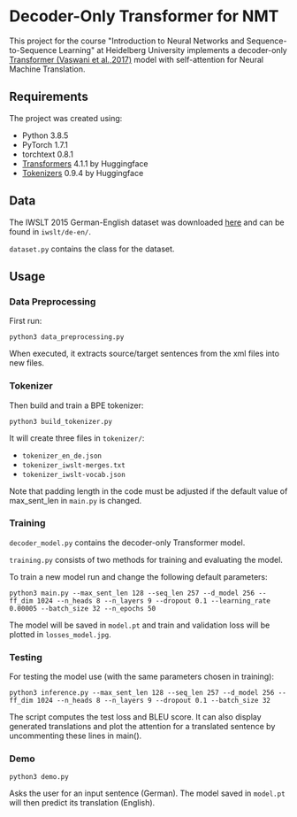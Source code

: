 # Decoder-Only Transformer for NMT
This project for the course "Introduction to Neural Networks and Sequence-to-Sequence Learning" at Heidelberg University implements a decoder-only [Transformer (Vaswani et al.,2017)](https://arxiv.org/pdf/1706.03762.pdf) model with self-attention for Neural Machine Translation.

## Requirements
The project was created using:
* Python 3.8.5
* PyTorch 1.7.1
* torchtext 0.8.1
* [Transformers](https://github.com/huggingface/transformers) 4.1.1 by Huggingface
* [Tokenizers](https://github.com/huggingface/tokenizers) 0.9.4 by Huggingface

## Data
The IWSLT 2015 German-English dataset was downloaded [here](https://wit3.fbk.eu/2015-01) and can be found in `iwslt/de-en/`.

`dataset.py` contains the class for the dataset.

## Usage

### Data Preprocessing
First run:
```
python3 data_preprocessing.py
```
When executed, it extracts source/target sentences from the xml files into new files.

### Tokenizer
Then build and train a BPE tokenizer:
```
python3 build_tokenizer.py
```
It will create three files in `tokenizer/`:
* `tokenizer_en_de.json`
* `tokenizer_iwslt-merges.txt`
* `tokenizer_iwslt-vocab.json`

Note that padding length in the code must be adjusted if the default value of max_sent_len in `main.py` is changed.

### Training
`decoder_model.py` contains the decoder-only Transformer model.

`training.py` consists of two methods for training and evaluating the model.

To train a new model run and change the following default parameters:
```
python3 main.py --max_sent_len 128 --seq_len 257 --d_model 256 --ff_dim 1024 --n_heads 8 --n_layers 9 --dropout 0.1 --learning_rate 0.00005 --batch_size 32 --n_epochs 50
```
The model will be saved in `model.pt` and train and validation loss will be plotted in `losses_model.jpg`.

### Testing
For testing the model use (with the same parameters chosen in training):
```
python3 inference.py --max_sent_len 128 --seq_len 257 --d_model 256 --ff_dim 1024 --n_heads 8 --n_layers 9 --dropout 0.1 --batch_size 32
```
The script computes the test loss and BLEU score. It can also display generated translations and plot the attention for a translated sentence by uncommenting these lines in main().

### Demo
```
python3 demo.py
```
Asks the user for an input sentence (German). The model saved in `model.pt` will then predict its translation (English).
